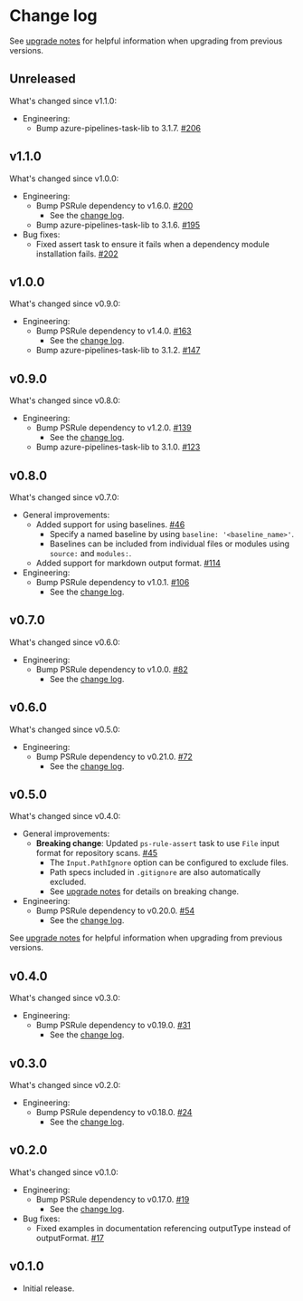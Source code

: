 # Change log

See [upgrade notes][upgrade-notes] for helpful information when upgrading from previous versions.

[upgrade-notes]: docs/upgrade-notes.md

## Unreleased

What's changed since v1.1.0:

- Engineering:
  - Bump azure-pipelines-task-lib to 3.1.7. [#206](https://github.com/microsoft/PSRule-pipelines/pull/206)

## v1.1.0

What's changed since v1.0.0:

- Engineering:
  - Bump PSRule dependency to v1.6.0. [#200](https://github.com/microsoft/PSRule-pipelines/issues/200)
    - See the [change log](https://github.com/microsoft/PSRule/blob/main/docs/CHANGELOG-v1.md#v160).
  - Bump azure-pipelines-task-lib to 3.1.6. [#195](https://github.com/microsoft/PSRule-pipelines/pull/195)
- Bug fixes:
  - Fixed assert task to ensure it fails when a dependency module installation fails. [#202](https://github.com/microsoft/PSRule-pipelines/issues/202)

## v1.0.0

What's changed since v0.9.0:

- Engineering:
  - Bump PSRule dependency to v1.4.0. [#163](https://github.com/microsoft/PSRule-pipelines/issues/163)
    - See the [change log](https://github.com/microsoft/PSRule/blob/main/docs/CHANGELOG-v1.md#v140).
  - Bump azure-pipelines-task-lib to 3.1.2. [#147](https://github.com/microsoft/PSRule-pipelines/pull/147)

## v0.9.0

What's changed since v0.8.0:

- Engineering:
  - Bump PSRule dependency to v1.2.0. [#139](https://github.com/microsoft/PSRule-pipelines/issues/139)
    - See the [change log](https://github.com/microsoft/PSRule/blob/main/docs/CHANGELOG-v1.md#v120).
  - Bump azure-pipelines-task-lib to 3.1.0. [#123](https://github.com/microsoft/PSRule-pipelines/pull/123)

## v0.8.0

What's changed since v0.7.0:

- General improvements:
  - Added support for using baselines. [#46](https://github.com/microsoft/PSRule-pipelines/issues/46)
    - Specify a named baseline by using `baseline: '<baseline_name>'`.
    - Baselines can be included from individual files or modules using `source:` and `modules:`.
  - Added support for markdown output format. [#114](https://github.com/microsoft/PSRule-pipelines/issues/114)
- Engineering:
  - Bump PSRule dependency to v1.0.1. [#106](https://github.com/microsoft/PSRule-pipelines/issues/106)
    - See the [change log](https://github.com/microsoft/PSRule/blob/main/docs/CHANGELOG-v1.md#v101).

## v0.7.0

What's changed since v0.6.0:

- Engineering:
  - Bump PSRule dependency to v1.0.0. [#82](https://github.com/microsoft/PSRule-pipelines/issues/82)
    - See the [change log](https://github.com/microsoft/PSRule/blob/main/docs/CHANGELOG-v1.md#v100).

## v0.6.0

What's changed since v0.5.0:

- Engineering:
  - Bump PSRule dependency to v0.21.0. [#72](https://github.com/microsoft/PSRule-pipelines/issues/72)
    - See the [change log](https://github.com/microsoft/PSRule/blob/main/docs/CHANGELOG-v0.md#v0210).

## v0.5.0

What's changed since v0.4.0:

- General improvements:
  - **Breaking change**: Updated `ps-rule-assert` task to use `File` input format for repository scans. [#45](https://github.com/microsoft/PSRule-pipelines/issues/45)
    - The `Input.PathIgnore` option can be configured to exclude files.
    - Path specs included in `.gitignore` are also automatically excluded.
    - See [upgrade notes][upgrade-v0.5.0] for details on breaking change.
- Engineering:
  - Bump PSRule dependency to v0.20.0. [#54](https://github.com/microsoft/PSRule-pipelines/issues/54)
    - See the [change log](https://github.com/microsoft/PSRule/blob/main/docs/CHANGELOG-v0.md#v0200).

See [upgrade notes][upgrade-v0.5.0] for helpful information when upgrading from previous versions.

[upgrade-v0.5.0]: docs/upgrade-notes.md#upgrade-to-v040-from-v050

## v0.4.0

What's changed since v0.3.0:

- Engineering:
  - Bump PSRule dependency to v0.19.0. [#31](https://github.com/microsoft/PSRule-pipelines/issues/31)
    - See the [change log](https://github.com/microsoft/PSRule/blob/main/docs/CHANGELOG-v0.md#v0190).

## v0.3.0

What's changed since v0.2.0:

- Engineering:
  - Bump PSRule dependency to v0.18.0. [#24](https://github.com/microsoft/PSRule-pipelines/issues/24)
    - See the [change log](https://github.com/microsoft/PSRule/blob/main/docs/CHANGELOG-v0.md#v0180).

## v0.2.0

What's changed since v0.1.0:

- Engineering:
  - Bump PSRule dependency to v0.17.0. [#19](https://github.com/microsoft/PSRule-pipelines/issues/19)
    - See the [change log](https://github.com/microsoft/PSRule/blob/main/docs/CHANGELOG-v0.md#v0170).
- Bug fixes:
  - Fixed examples in documentation referencing outputType instead of outputFormat. [#17](https://github.com/microsoft/PSRule-pipelines/issues/17)

## v0.1.0

- Initial release.
